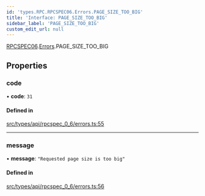 ```yaml
---
id: 'types.RPC.RPCSPEC06.Errors.PAGE_SIZE_TOO_BIG'
title: 'Interface: PAGE_SIZE_TOO_BIG'
sidebar_label: 'PAGE_SIZE_TOO_BIG'
custom_edit_url: null
---
```


[RPCSPEC06](../namespaces/types.RPC.RPCSPEC06.md).[Errors](../namespaces/types.RPC.RPCSPEC06.Errors.md).PAGE_SIZE_TOO_BIG

## Properties

### code

• **code**: `31`

#### Defined in

[src/types/api/rpcspec_0_6/errors.ts:55](https://github.com/starknet-io/starknet.js/blob/v6.24.1/src/types/api/rpcspec_0_6/errors.ts#L55)

---

### message

• **message**: `"Requested page size is too big"`

#### Defined in

[src/types/api/rpcspec_0_6/errors.ts:56](https://github.com/starknet-io/starknet.js/blob/v6.24.1/src/types/api/rpcspec_0_6/errors.ts#L56)
